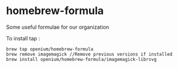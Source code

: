 # homebrew-formula
Some useful formulae for our organization

To install tap :
```
brew tap openium/homebrew-formula
brew remove imagemagick //Remove previous versions if installed
brew install openium/homebrew-formula/imagemagick-librsvg
```
